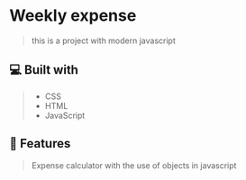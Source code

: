 # Weekly expense
> this is a project with modern javascript

## 💻 Built with
> - CSS
> - HTML
> - JavaScript

## 💾 Features
> Expense calculator with the use of objects in javascript
